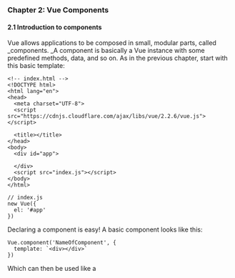 ### Chapter 2: Vue Components

#### 2.1 Introduction to components

Vue allows applications to be composed in small, modular parts, called \_components. \_A component is basically a Vue instance with some predefined methods, data, and so on. As in the previous chapter, start with this basic template:

```
<!-- index.html -->
<!DOCTYPE html>
<html lang="en">
<head>
  <meta charset="UTF-8">
  <script src="https://cdnjs.cloudflare.com/ajax/libs/vue/2.2.6/vue.js"></script>

  <title></title>
</head>
<body>
  <div id="app">

  </div>
  <script src="index.js"></script>
</body>
</html>
```

```
// index.js
new Vue({
  el: '#app'
})
```

Declaring a component is easy! A basic component looks like this:

    Vue.component('NameOfComponent', {
      template: `<div></div>`
    })

Which can then be used like a 



